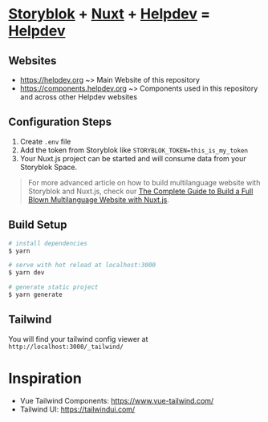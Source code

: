 # [Storyblok](https://www.storyblok.com/) + [Nuxt](https://nuxtjs.org/) + [Helpdev](https://helpdev.org) = [Helpdev](https://helpdev.org)

## Websites
- https://helpdev.org ~> Main Website of this repository
- https://components.helpdev.org ~> Components used in this repository and across other Helpdev websites

## Configuration Steps

1. Create `.env` file
2. Add the token from Storyblok like `STORYBLOK_TOKEN=this_is_my_token`
3. Your Nuxt.js project can be started and will consume data from your Storyblok Space.

> For more advanced article on how to build multilanguage website with Storyblok and Nuxt.js, check our [The Complete Guide to Build a Full Blown Multilanguage Website with Nuxt.js](https://www.storyblok.com/tp/nuxt-js-multilanguage-website-tutorial).

## Build Setup

```bash
# install dependencies
$ yarn

# serve with hot reload at localhost:3000
$ yarn dev

# generate static project
$ yarn generate
```

## Tailwind

You will find your tailwind config viewer at `http://localhost:3000/_tailwind/`

# Inspiration

- Vue Tailwind Components: https://www.vue-tailwind.com/
- Tailwind UI: https://tailwindui.com/
